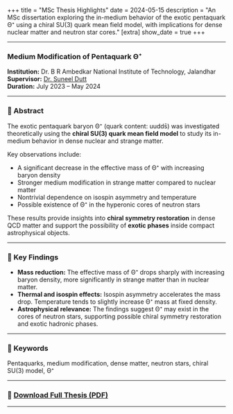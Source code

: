 +++
title = "MSc Thesis Highlights"
date = 2024-05-15
description = "An MSc dissertation exploring the in-medium behavior of the exotic pentaquark Θ⁺ using a chiral SU(3) quark mean field model, with implications for dense nuclear matter and neutron star cores."
[extra]
show_date = true
+++

---

### **Medium Modification of Pentaquark Θ⁺**  
**Institution:** Dr. B R Ambedkar National Institute of Technology, Jalandhar  
**Supervisor:** [Dr. Suneel Dutt](https://departments.nitj.ac.in/dept/ph/Faculty/6430446a38bff038a7808216)  
**Duration:** July 2023 – May 2024

---

### 📝 Abstract

The exotic pentaquark baryon Θ⁺ (quark content: uudds̄) was investigated theoretically using the **chiral SU(3) quark mean field model** to study its in-medium behavior in dense nuclear and strange matter.

Key observations include:

- A significant decrease in the effective mass of Θ⁺ with increasing baryon density  
- Stronger medium modification in strange matter compared to nuclear matter  
- Nontrivial dependence on isospin asymmetry and temperature  
- Possible existence of Θ⁺ in the hyperonic cores of neutron stars

These results provide insights into **chiral symmetry restoration** in dense QCD matter and support the possibility of **exotic phases** inside compact astrophysical objects.

---

### 📌 Key Findings

- **Mass reduction:** The effective mass of Θ⁺ drops sharply with increasing baryon density, more significantly in strange matter than in nuclear matter.
- **Thermal and isospin effects:** Isospin asymmetry accelerates the mass drop. Temperature tends to slightly increase Θ⁺ mass at fixed density.
- **Astrophysical relevance:** The findings suggest Θ⁺ may exist in the cores of neutron stars, supporting possible chiral symmetry restoration and exotic hadronic phases.

---

### 🔬 Keywords

Pentaquarks, medium modification, dense matter, neutron stars, chiral SU(3) model, Θ⁺

---

### 📄 [Download Full Thesis (PDF)](/assets/msc_thesis.pdf)

---

